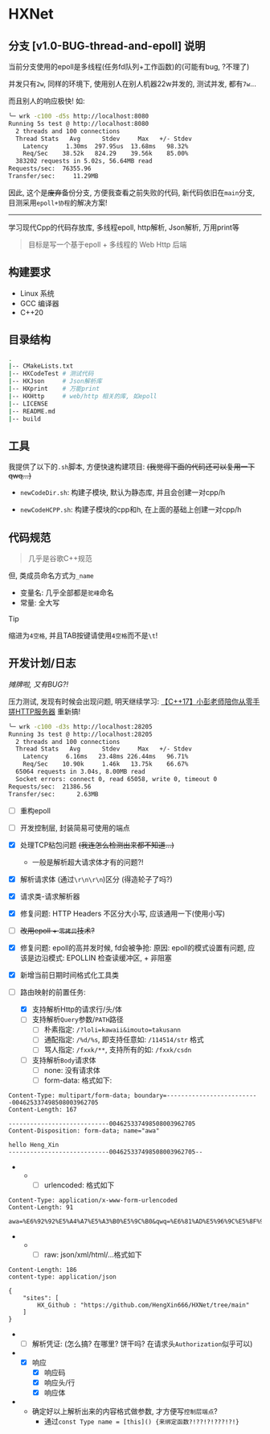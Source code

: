 # HXNet

## 分支 [v1.0-BUG-thread-and-epoll] 说明

当前分支使用的epoll是多线程(任务fd队列+工作函数)的(可能有bug, ?不理了)

并发只有`2w`, 同样的环境下, 使用别人在别人机器22w并发的, 测试并发, 都有`7w`...

而且别人的响应极快! 如:

```sh
╰─ wrk -c100 -d5s http://localhost:8080
Running 5s test @ http://localhost:8080
  2 threads and 100 connections
  Thread Stats   Avg      Stdev     Max   +/- Stdev
    Latency     1.30ms  297.95us  13.68ms   98.32%
    Req/Sec    38.52k   824.29    39.56k    85.00%
  383202 requests in 5.02s, 56.64MB read
Requests/sec:  76355.96
Transfer/sec:     11.29MB
```

因此, 这个是~~废弃~~备份分支, 方便我查看之前失败的代码, 新代码依旧在`main`分支, 目测采用`epoll+协程`的解决方案!

---

学习现代Cpp的代码存放库, 多线程epoll, http解析, Json解析, 万用print等

> 目标是写一个基于epoll + 多线程的 Web Http 后端

## 构建要求

- Linux 系统
- GCC 编译器
- C++20

## 目录结构

```sh
.
|-- CMakeLists.txt
|-- HXCodeTest # 测试代码
|-- HXJson     # Json解析库
|-- HXprint    # 万能print
|-- HXHttp     # web/http 相关的库, 如epoll
|-- LICENSE
|-- README.md
|-- build
```

## 工具
我提供了以下的`.sh`脚本, 方便快速构建项目: ~~(我觉得下面的代码还可以复用一下qwq...)~~

- `newCodeDir.sh`: 构建子模块, 默认为静态库, 并且会创建一对cpp/h

- `newCodeHCPP.sh`: 构建子模块的cpp和h, 在上面的基础上创建一对cpp/h

## 代码规范
> 几乎是谷歌C++规范

但, 类成员命名方式为`_name`

- 变量名: 几乎全部都是`驼峰`命名
- 常量: 全大写

> [!TIP]
> 缩进为`4空格`, 并且TAB按键请使用`4空格`而不是`\t`!

## 开发计划/日志

*摊牌啦, 又有BUG?!*

压力测试, 发现有时候会出现问题, 明天继续学习: [【C++17】小彭老师陪你从零手搓HTTP服务器](https://www.bilibili.com/video/BV1Mz421i7Fm/) 重新搞!

```sh
╰─ wrk -c100 -d3s http://localhost:28205
Running 3s test @ http://localhost:28205
  2 threads and 100 connections
  Thread Stats   Avg      Stdev     Max   +/- Stdev
    Latency     6.16ms   23.48ms 226.44ms   96.71%
    Req/Sec    10.90k     1.46k   13.75k    66.67%
  65064 requests in 3.04s, 8.00MB read
  Socket errors: connect 0, read 65058, write 0, timeout 0
Requests/sec:  21386.56
Transfer/sec:      2.63MB
```

- [ ] 重构epoll

- [ ] 开发控制层, 封装简易可使用的端点
- [x] 处理TCP粘包问题 ~~(我连怎么检测出来都不知道...)~~
    - 一般是解析超大请求体才有的问题?!
- [x] 解析请求体 (通过`\r\n\r\n`)区分 (得造轮子了吗?)
- [x] 请求类-请求解析器
- [x] 修复问题: HTTP Headers 不区分大小写, 应该通用一下(使用小写)
- [ ] ~~改用epoll + `零拷贝`技术?~~
- [x] 修复问题: epoll的高并发时候, fd会被争抢: 原因: epoll的模式设置有问题, 应该是边沿模式: EPOLLIN 检查读缓冲区, + 非阻塞
- [x] 新增当前日期时间格式化工具类

- [ ] 路由映射的前置任务:
    - [x] 支持解析Http的请求行/头/体
    - [ ] 支持解析`Query`参数/`PATH`路径
        - [ ] 朴素指定: `/?loli=kawaii&imouto=takusann`
        - [ ] 通配指定: `/%d/%s`, 即支持任意如: `/114514/str` 格式
        - [ ] 骂人指定: `/fxxk/**`, 支持所有的如: `/fxxk/csdn`
    - [ ] 支持解析`Body`请求体
        - [ ] none: 没有请求体
        - [ ] form-data: 格式如下:
```http
Content-Type: multipart/form-data; boundary=--------------------------004625337498508003962705
Content-Length: 167

----------------------------004625337498508003962705
Content-Disposition: form-data; name="awa"

hello Heng_Xin
----------------------------004625337498508003962705--
```
-   -   - [ ] urlencoded: 格式如下
```http
Content-Type: application/x-www-form-urlencoded
Content-Length: 91

awa=%E6%92%92%E5%A4%A7%E5%A3%B0%E5%9C%B0&qwq=%E6%81%AD%E5%96%9C%E5%8F%91%E8%B4%A2&0.0=hello
```
-   -   - [ ] raw: json/xml/html/...格式如下
```http
Content-Length: 186
content-type: application/json

{
    "sites": [
        HX_Github : "https://github.com/HengXin666/HXNet/tree/main"
    ]
}
```
-   - [ ] 解析凭证: (怎么搞? 在哪里? 饼干吗? 在请求头`Authorization`似乎可以)

-   - [x] 响应
        - [x] 响应码
        - [x] 响应头/行
        - [x] 响应体

-   - 确定好以上解析出来的内容格式做参数, 才方便写`控制层端点`?
        - 通过`const Type name = [this]() {来绑定函数?!??!?!???!?!}`